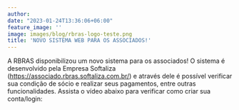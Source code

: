 ```yaml
---
author:
date: "2023-01-24T13:36:06+06:00"
feature_image: ''
image: images/blog/rbras-logo-teste.png
title: 'NOVO SISTEMA WEB PARA OS ASSOCIADOS!'
---
```

A RBRAS disponibilizou um novo sistema para os associados! O sistema é desenvolvido pela Empresa Softaliza (https://associado.rbras.softaliza.com.br/) e através dele é possível verificar sua condição de sócio e realizar seus pagamentos, entre outras funcionalidades.
Assista o vídeo abaixo para verificar como criar sua conta/login: